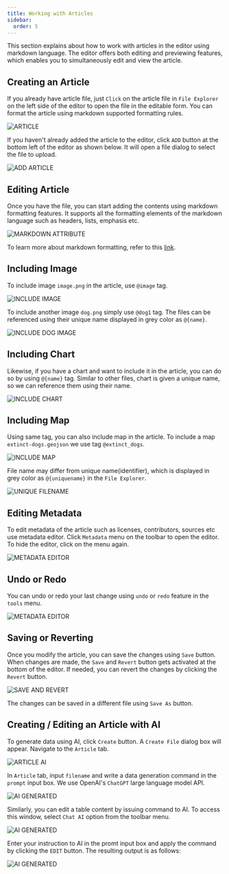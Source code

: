 ```yaml
---
title: Working with Articles
sidebar:
  order: 5
---
```


This section explains about how to work with articles in the editor using markdown language. The editor offers both editing and previewing features, which enables you to simultaneously edit and view the article.

## Creating an Article

If you already have article file, just `Click` on the article file in `File Explorer` on the left side of the editor to open the file in the editable form. You can format the article using markdown supported formatting rules.

![ARTICLE](./assets/working-with-articles/article.png)

If you haven't already added the article to the editor, click `ADD` button at the bottom left of the editor as shown below. It will open a file dialog to select the file to upload.

![ADD ARTICLE](./assets/working-with-articles/article-add.png)

## Editing Article

Once you have the file, you can start adding the contents using markdown formatting features. It supports all the formatting elements of the markdown language such as headers, lists, emphasis etc.

![MARKDOWN ATTRIBUTE](./assets/working-with-articles/article-markdown-attributes.png)

To learn more about markdown formatting, refer to this [link](https://www.markdownguide.org/basic-syntax/).

## Including Image

To include image `image.png` in the article, use `@image` tag.

![INCLUDE IMAGE](./assets/working-with-articles/article-tag-image.png)

To include another image `dog.png` simply use `@dog1` tag. The files can be referenced using their unique name displayed in grey color as `@{name}`.

![INCLUDE DOG IMAGE](./assets/working-with-articles/article-tag.png)

## Including Chart

Likewise, if you have a chart and want to include it in the article, you can do so by using `@{name}` tag. Similar to other files, chart is given a unique name, so we can reference them using their name.

![INCLUDE CHART](./assets/working-with-articles/article-tag-chart.png)

## Including Map

Using same tag, you can also include map in the article. To include a map `extinct-dogs.geojson` we use tag
`@extinct_dogs`.

![INCLUDE MAP](./assets/working-with-articles/article-tag-map.png)

File name may differ from unique name(identifier), which is displayed in grey color as `@{uniquename}` in the `File Explorer`.

![UNIQUE FILENAME](./assets/working-with-articles/article-tag-map-filename.png)

## Editing Metadata

To edit metadata of the article such as licenses, contributors, sources etc use metadata editor. Click `Metadata` menu on the toolbar to open the editor. To hide the editor, click on the menu again.

![METADATA EDITOR](./assets/working-with-articles/article-metadata.png)

## Undo or Redo

You can undo or redo your last change using `undo` or `redo` feature in the `tools` menu.

![METADATA EDITOR](./assets/working-with-articles/article-undo-redo.png)

## Saving or Reverting

Once you modify the article, you can save the changes using `Save` button. When changes are made, the `Save` and `Revert` button gets activated at the bottom of the editor. If needed, you can revert the changes by clicking the `Revert` button.

![SAVE AND REVERT](./assets/working-with-articles/article-save-revert.png)

The changes can be saved in a different file using `Save As` button.

## Creating / Editing an Article with AI

To generate data using AI, click `Create` button. A `Create File` dialog box will appear. Navigate to the `Article` tab.

![ARTICLE AI](./assets/working-with-articles/article-ai.png)

In `Article` tab, input `filename` and write a data generation command in the `prompt` input box. We use OpenAI's `ChatGPT` large language model API.

![AI GENERATED](./assets/working-with-articles/article-ai-generated.png)

Similarly, you can edit a table content by issuing command to AI. To access this window, select `Chat AI` option from the toolbar menu.

![AI GENERATED](./assets/working-with-articles/article-ai-edit.png)

Enter your instruction to AI in the promt input box and apply the command by clicking the `EDIT` button. The resulting output is as follows:

![AI GENERATED](./assets/working-with-articles/article-ai-edit-output.png)

